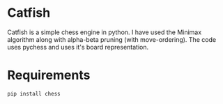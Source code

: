 # Catfish
Catfish is a simple chess engine in python.
I have used the Minimax algorithm along with alpha-beta pruning (with move-ordering).
The code uses pychess and uses it's board representation.

# Requirements
``` pip install chess ```

